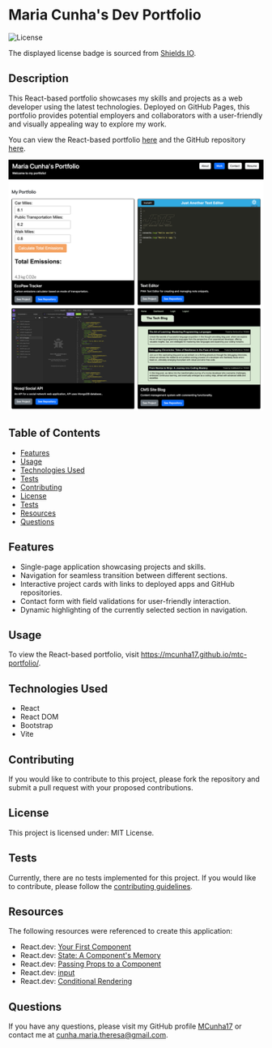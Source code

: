 # Maria Cunha's Dev Portfolio

![License](https://img.shields.io/badge/license-MIT%20License-blue.svg)

The displayed license badge is sourced from <a href="https://shields.io/category/license">Shields IO</a>.

## Description
This React-based portfolio showcases my skills and projects as a web developer using the latest technologies. Deployed on GitHub Pages, this portfolio provides potential employers and collaborators with a user-friendly and visually appealing way to explore my work.

You can view the React-based portfolio [here](https://mcunha17.github.io/mtc-portfolio/) and the GitHub repository [here](https://github.com/MCunha17/mtc-portfolio).

![Screenshot of application](src/assets/images/mtc-portfolio-screenshot.png)

## Table of Contents
* [Features](#features)
* [Usage](#usage)
* [Technologies Used](#technologies-used)
* [Tests](#tests)
* [Contributing](#contributing)
* [License](#license)
* [Tests](#tests)
* [Resources](#resources)
* [Questions](#questions)

## Features
* Single-page application showcasing projects and skills.
* Navigation for seamless transition between different sections.
* Interactive project cards with links to deployed apps and GitHub repositories.
* Contact form with field validations for user-friendly interaction.
* Dynamic highlighting of the currently selected section in navigation.

## Usage
To view the React-based portfolio, visit https://mcunha17.github.io/mtc-portfolio/.

## Technologies Used
* React
* React DOM
* Bootstrap
* Vite

## Contributing
If you would like to contribute to this project, please fork the repository and submit a pull request with your proposed contributions.

## License
This project is licensed under: MIT License.

## Tests
Currently, there are no tests implemented for this project. If you would like to contribute, please follow the [contributing guidelines](#contributing).

## Resources
The following resources were referenced to create this application:
* React.dev: [Your First Component](https://react.dev/learn/your-first-component)
* React.dev: [State: A Component's Memory](https://react.dev/learn/state-a-components-memory)
* React.dev: [Passing Props to a Component](https://react.dev/learn/passing-props-to-a-component)
* React.dev: [input](https://react.dev/reference/react-dom/components/input)
* React.dev: [Conditional Rendering](https://react.dev/learn/conditional-rendering)

## Questions
If you have any questions, please visit my GitHub profile [MCunha17](https://github.com/MCunha17) or contact me at cunha.maria.theresa@gmail.com.
